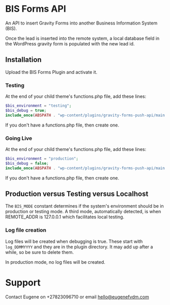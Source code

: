 # BIS Forms API

An API to insert Gravity Forms into another Business Information System (BIS).

Once the lead is inserted into the remote system, a local database field in the WordPress gravity form is populated with the new lead id.

## Installation

Upload the BIS Forms Plugin and activate it.

### Testing

At the end of your child theme's functions.php file, add these lines:

```php
$bis_environment = "testing";
$bis_debug = true;
include_once(ABSPATH . "wp-content/plugins/gravity-forms-push-api/main.php");
```

If you don't have a functions.php file, then create one.

### Going Live

At the end of your child theme's functions.php file, add these lines:

```php
$bis_environment = "production";
$bis_debug = false;
include_once(ABSPATH . "wp-content/plugins/gravity-forms-push-api/main.php");
```

If you don't have a functions.php file, then create one.

## Production versus Testing versus Localhost

The `BIS_MODE` constant determines if the system's environment should be in production or testing mode.
A third mode, automatically detected, is when REMOTE_ADDR is 127.0.0.1 which facilitates local testing.

### Log file creation

Log files will be created when debugging is true. These start with `log_DDMMYYYY` and they are in the plugin directory.
It may add up after a while, so be sure to delete them.

In production mode, no log files will be created.

# Support

Contact Eugene on +27823096710 or email hello@eugenefvdm.com

